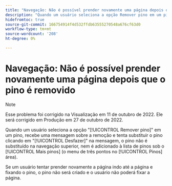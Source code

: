 ```yaml
---
title: "Navegação: Não é possível prender novamente uma página depois que o pino é removido"
description: "Quando um usuário seleciona a opção Remover pino em um pino, recebe uma mensagem sobre a remoção e tenta substituir o pino clicando em Desfazer na mensagem, o pino não é substituído na navegação superior, nem é adicionado à lista de pinos na área Mais pinos (o menu de três pontos nos Pinos).Se um usuário tentar refixar a página indo para a página e fixando-a, o pino não é criado e o usuário não pode fixar a página."
hidefromtoc: true
source-git-commit: 166754914f4d532ffdb63555270548a676cf63d0
workflow-type: tm+mt
source-wordcount: '208'
ht-degree: 0%

---
```



# Navegação: Não é possível prender novamente uma página depois que o pino é removido

>[!NOTE]
>
>Esse problema foi corrigido na Visualização em 11 de outubro de 2022. Ele será corrigido em Produção em 27 de outubro de 2022.

Quando um usuário seleciona a opção &quot;[!UICONTROL Remover pino]&quot; em um pino, recebe uma mensagem sobre a remoção e tenta substituir o pino clicando em &quot;[!UICONTROL Desfazer]&quot; na mensagem, o pino não é substituído na navegação superior, nem é adicionado à lista de pinos sob o [!UICONTROL Mais pinos] (o menu de três pontos no [!UICONTROL Pinos] área).

Se um usuário tentar prender novamente a página indo até a página e fixando o pino, o pino não será criado e o usuário não poderá fixar a página.

